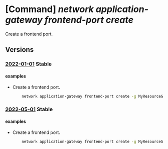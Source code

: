 # [Command] _network application-gateway frontend-port create_

Create a frontend port.

## Versions

### [2022-01-01](/Resources/mgmt-plane/L3N1YnNjcmlwdGlvbnMve30vcmVzb3VyY2Vncm91cHMve30vcHJvdmlkZXJzL21pY3Jvc29mdC5uZXR3b3JrL2FwcGxpY2F0aW9uZ2F0ZXdheXMve30=/2022-01-01.xml) **Stable**

<!-- mgmt-plane /subscriptions/{}/resourcegroups/{}/providers/microsoft.network/applicationgateways/{} 2022-01-01 properties.frontendPorts[] -->

#### examples

- Create a frontend port.
    ```bash
        network application-gateway frontend-port create -g MyResourceGroup --gateway-name MyAppGateway -n MyFrontendPort --port 8080
    ```

### [2022-05-01](/Resources/mgmt-plane/L3N1YnNjcmlwdGlvbnMve30vcmVzb3VyY2Vncm91cHMve30vcHJvdmlkZXJzL21pY3Jvc29mdC5uZXR3b3JrL2FwcGxpY2F0aW9uZ2F0ZXdheXMve30=/2022-05-01.xml) **Stable**

<!-- mgmt-plane /subscriptions/{}/resourcegroups/{}/providers/microsoft.network/applicationgateways/{} 2022-05-01 properties.frontendPorts[] -->

#### examples

- Create a frontend port.
    ```bash
        network application-gateway frontend-port create -g MyResourceGroup --gateway-name MyAppGateway -n MyFrontendPort --port 8080
    ```
